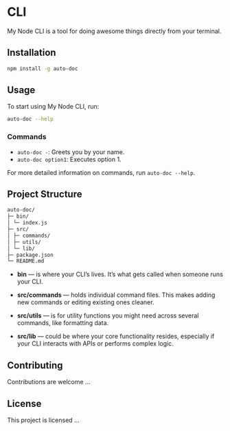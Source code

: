 # CLI

My Node CLI is a tool for doing awesome things directly from your terminal.

## Installation

```bash
npm install -g auto-doc
```

## Usage

To start using My Node CLI, run:

```bash
auto-doc --help
```

### Commands

- `auto-doc -`: Greets you by your name.
- `auto-doc option1`: Executes option 1.

For more detailed information on commands, run `auto-doc --help`.

## Project Structure

```md
auto-doc/
├─ bin/
│ └─ index.js
├─ src/
│ ├─ commands/
│ ├─ utils/
│ └─ lib/
├─ package.json
└─ README.md
```

- **bin** — is where your CLI’s lives. It’s what gets called when someone runs your CLI.

- **src/commands** — holds individual command files. This makes adding new commands or editing existing ones cleaner.

- **src/utils** — is for utility functions you might need across several commands, like formatting data.

- **src/lib** — could be where your core functionality resides, especially if your CLI interacts with APIs or performs complex logic.

## Contributing

Contributions are welcome ...

## License

This project is licensed ...
